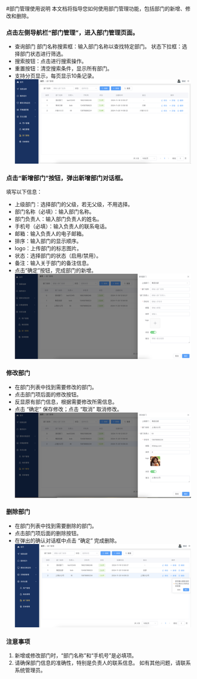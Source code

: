 #部门管理使用说明
本文档将指导您如何使用部门管理功能，包括部门的新增、修改和删除。

### 点击左侧导航栏“部门管理”，进入部门管理页面。
- 查询部门
部门名称搜索框：输入部门名称以查找特定部门。
状态下拉框：选择部门状态进行筛选。
- 搜索按钮：点击进行搜索操作。
- 重置按钮：清空搜索条件，显示所有部门。
- 支持分页显示，每页显示10条记录。
![alt text](image-4.png)

### 点击“新增部门”按钮，弹出新增部门对话框。
填写以下信息：
- 上级部门：选择部门的父级，若无父级，不用选择。
- 部门名称（必填）：输入部门名称。
- 部门负责人：输入部门负责人的姓名。
- 手机号（必填）：输入负责人的联系电话。
- 邮箱：输入负责人的电子邮箱。
- 排序：输入部门的显示顺序。
- logo：上传部门的标志图片。
- 状态：选择部门的状态（启用/禁用）。
- 备注：输入关于部门的备注信息。
- 点击“确定”按钮，完成部门的新增。
![alt text](image-5.png)

### 修改部门
- 在部门列表中找到需要修改的部门。
- 点击部门项后面的修改按钮。
- 反显原有部门信息，根据需要修改所需信息。
- 点击 “确定” 保存修改；点击 “取消” 取消修改。
![alt text](image-6.png)

### 删除部门
- 在部门列表中找到需要删除的部门。
- 点击部门项后面的删除按钮。
- 在弹出的确认对话框中点击 “确定” 完成删除。
![alt text](image-7.png)

### 注意事项
1. 新增或修改部门时，“部门名称”和“手机号”是必填项。
2. 请确保部门信息的准确性，特别是负责人的联系信息。
如有其他问题，请联系系统管理员。